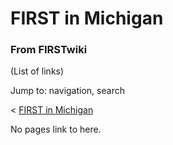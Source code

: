 

# FIRST in Michigan

### From FIRSTwiki

(List of links)

Jump to: navigation, search

&lt; [FIRST in Michigan](/index.php?title=FIRST_in_Michigan&redirect=no "FIRST
in Michigan" )  

No pages link to here.

